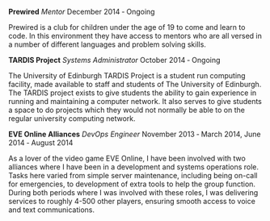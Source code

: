 **Prewired** _Mentor_ <span class="subheading">December 2014 &dash; Ongoing</span>

Prewired is a club for children under the age of 19 to come and learn to code. In this environment they have access to mentors who are all versed in a number of different languages and problem solving skills.


**TARDIS Project** _Systems Administrator_ <span class="subheading">October 2014 &dash; Ongoing</span>

The University of Edinburgh TARDIS Project is a student run computing facility, made available to staff and students of The University of Edinburgh. The TARDIS project exists to give students the ability to gain experience in running and maintaining a computer network. It also serves to give students a space to do projects which they would not normally be able to on the regular university computing network.


**EVE Online Alliances** _DevOps Engineer_ <span class="subheading">November 2013 &dash; March 2014, June 2014 &dash; August 2014</span>

As a lover of the video game EVE Online, I have been involved with two alliances where I have been in a development and systems operations role. Tasks here varied from simple server maintenance, including being on-call for emergencies, to development of extra tools to help the group function. During both periods where I was involved with these roles, I was delivering services to roughly 4-500 other players, ensuring smooth access to voice and text communications.